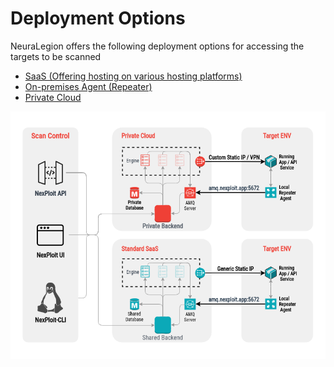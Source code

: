 # Deployment Options
NeuraLegion offers the following deployment options for accessing the targets to be scanned

* [SaaS (Offering hosting on various hosting platforms)](guide/introduction/deployment-saas.md)
* [On-premises Agent (Repeater)](guide/introduction/deployment-onprem.md)
* [Private Cloud](guide/introduction/deployment-private.md)

![deployment-options-chart](media/deployment-chart.png ':size=40%')